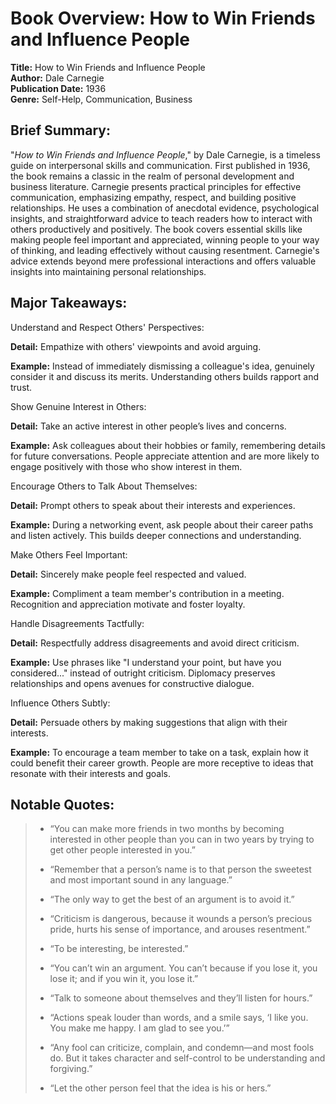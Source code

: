 Book Overview: How to Win Friends and Influence People
======================================================

**Title:** How to Win Friends and Influence People  
**Author:** Dale Carnegie  
**Publication Date:** 1936  
**Genre:** Self-Help, Communication, Business

Brief Summary:
--------------

"_How to Win Friends and Influence People_," by Dale Carnegie, is a timeless guide on interpersonal skills and communication. First published in 1936, the book remains a classic in the realm of personal development and business literature. Carnegie presents practical principles for effective communication, emphasizing empathy, respect, and building positive relationships. He uses a combination of anecdotal evidence, psychological insights, and straightforward advice to teach readers how to interact with others productively and positively. The book covers essential skills like making people feel important and appreciated, winning people to your way of thinking, and leading effectively without causing resentment. Carnegie's advice extends beyond mere professional interactions and offers valuable insights into maintaining personal relationships.

Major Takeaways:
----------------

Understand and Respect Others' Perspectives:

**Detail:** Empathize with others' viewpoints and avoid arguing.

**Example:** Instead of immediately dismissing a colleague's idea, genuinely consider it and discuss its merits. Understanding others builds rapport and trust.

Show Genuine Interest in Others:

**Detail:** Take an active interest in other people’s lives and concerns.

**Example:** Ask colleagues about their hobbies or family, remembering details for future conversations. People appreciate attention and are more likely to engage positively with those who show interest in them.

Encourage Others to Talk About Themselves:

**Detail:** Prompt others to speak about their interests and experiences.

**Example:** During a networking event, ask people about their career paths and listen actively. This builds deeper connections and understanding.

Make Others Feel Important:

**Detail:** Sincerely make people feel respected and valued.

**Example:** Compliment a team member's contribution in a meeting. Recognition and appreciation motivate and foster loyalty.

Handle Disagreements Tactfully:

**Detail:** Respectfully address disagreements and avoid direct criticism.

**Example:** Use phrases like "I understand your point, but have you considered..." instead of outright criticism. Diplomacy preserves relationships and opens avenues for constructive dialogue.

Influence Others Subtly:

**Detail:** Persuade others by making suggestions that align with their interests.

**Example:** To encourage a team member to take on a task, explain how it could benefit their career growth. People are more receptive to ideas that resonate with their interests and goals.

Notable Quotes:
---------------

> *   “You can make more friends in two months by becoming interested in other people than you can in two years by trying to get other people interested in you.”
>     
> *   “Remember that a person’s name is to that person the sweetest and most important sound in any language.”
>     
> *   “The only way to get the best of an argument is to avoid it.”
>     
> *   “Criticism is dangerous, because it wounds a person’s precious pride, hurts his sense of importance, and arouses resentment.”
>     
> *   “To be interesting, be interested.”
>     
> *   “You can’t win an argument. You can’t because if you lose it, you lose it; and if you win it, you lose it.”
>     
> *   “Talk to someone about themselves and they’ll listen for hours.”
>     
> *   “Actions speak louder than words, and a smile says, ‘I like you. You make me happy. I am glad to see you.’”
>     
> *   “Any fool can criticize, complain, and condemn—and most fools do. But it takes character and self-control to be understanding and forgiving.”
>     
> *   “Let the other person feel that the idea is his or hers.”
>